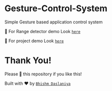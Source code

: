 # Gesture-Control-System
 
 Simple Gesture based application control system
 
 📌 For Range detector demo Look [`here`](https://youtu.be/CIX5a5wK8qc)
 
 📌 For project demo Look [`here`](https://youtu.be/st7lOyiBaME)
 
# Thank You!
 
 Please 🌟 this repository if you like this!
 
 Built with ❤ by [`Bhishm Daslaniya`](http://bhishmdaslaniya.github.io/) 
